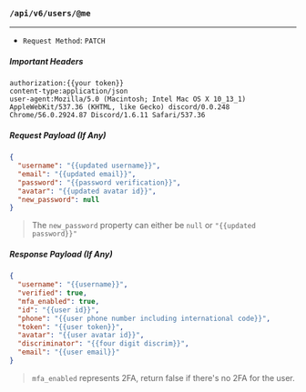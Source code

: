 ### `/api/v6/users/@me`
------

* `Request Method`: `PATCH`

##### Important Headers
```
authorization:{{your token}}
content-type:application/json
user-agent:Mozilla/5.0 (Macintosh; Intel Mac OS X 10_13_1) AppleWebKit/537.36 (KHTML, like Gecko) discord/0.0.248 Chrome/56.0.2924.87 Discord/1.6.11 Safari/537.36
```

##### Request Payload (If Any)
```json
{
  "username": "{{updated username}}",
  "email": "{{updated email}}",
  "password": "{{password verification}}",
  "avatar": "{{updated avatar id}}",
  "new_password": null
}
```

> The `new_password` property can either be `null` or `"{{updated password}}"`

##### Response Payload (If Any)
```json
{
  "username": "{{username}}",
  "verified": true,
  "mfa_enabled": true,
  "id": "{{user id}}",
  "phone": "{{user phone number including international code}}",
  "token": "{{user token}}",
  "avatar": "{{user avatar id}}",
  "discriminator": "{{four digit discrim}}",
  "email": "{{user email}}"
}
```

> `mfa_enabled` represents 2FA, return false if there's no 2FA for the user. 
